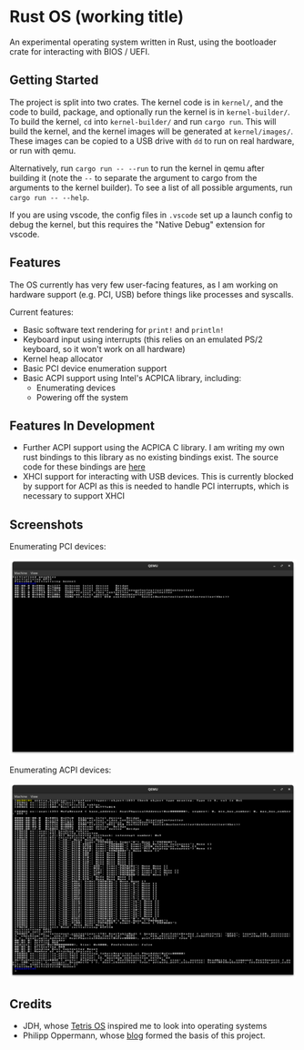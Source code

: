 # Rust OS (working title)

An experimental operating system written in Rust, using the bootloader crate for interacting with BIOS / UEFI.

## Getting Started

The project is split into two crates. The kernel code is in `kernel/`, and the code to build, package, and optionally run the kernel is in `kernel-builder/`. To build the kernel, `cd` into `kernel-builder/` and run `cargo run`. This will build the kernel, and the kernel images will be generated at `kernel/images/`. These images can be copied to a USB drive with `dd` to run on real hardware, or run with qemu.

Alternatively, run `cargo run -- --run` to run the kernel in qemu after building it (note the `--` to separate the argument to cargo from the arguments to the kernel builder). To see a list of all possible arguments, run `cargo run -- --help`.

If you are using vscode, the config files in `.vscode` set up a launch config to debug the kernel, but this requires the "Native Debug" extension for vscode. 

## Features

The OS currently has very few user-facing features, as I am working on hardware support (e.g. PCI, USB) before things like processes and syscalls.

Current features:  
 - Basic software text rendering for `print!` and `println!`
 - Keyboard input using interrupts (this relies on an emulated PS/2 keyboard, so it won't work on all hardware)
 - Kernel heap allocator
 - Basic PCI device enumeration support
 - Basic ACPI support using Intel's ACPICA library, including:
   - Enumerating devices
   - Powering off the system

## Features In Development

- Further ACPI support using the ACPICA C library. I am writing my own rust bindings to this library as no existing bindings exist. The source code for these bindings are [here](https://github.com/MarkRoss470/acpica-rust-bindings)
- XHCI support for interacting with USB devices. This is currently blocked by support for ACPI as this is needed to handle PCI interrupts, which is necessary to support XHCI

## Screenshots

Enumerating PCI devices:

![The operating system running under qemu. The screen is mostly black but with some white text showing the PCI devices connected to the virtual machine.](images/lspci.png)

Enumerating ACPI devices:

![The operating system running under qemu. The screen shows many lines of text showing the virtual devices exposed by AML code.](images/enumerating-acpi-devices.png)

## Credits

 * JDH, whose [Tetris OS](https://www.youtube.com/watch?v=FaILnmUYS_U) inspired me to look into operating systems
 * Philipp Oppermann, whose [blog](https://os.phil-opp.com/) formed the basis of this project.